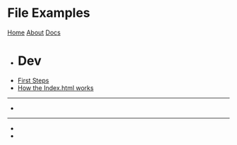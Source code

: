 # File Examples

[Home](index.md)
[About](README.md)
[Docs]()

  * # Dev
  * [First Steps](meta-files/docs/introduction.md)
  * [How the Index.html works](meta-files/docs/html_pages.md)
  - - - -
  *
  - - - -
  * 
  * 